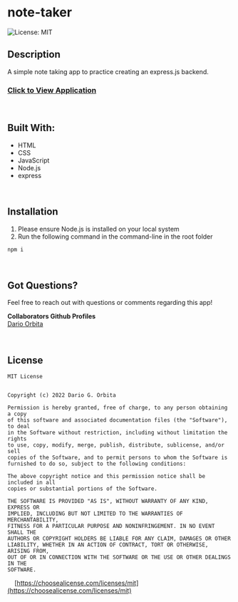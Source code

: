 # note-taker

![License: MIT](https://img.shields.io/badge/License-MIT-20A7FF.svg)

## **Description**
A simple note taking app to practice creating an express.js backend.

### [Click to View Application]()

<br/>

## **Built With:**
  + HTML
  + CSS
  + JavaScript
  + Node.js
  + express

<br/>

## **Installation** 
1. Please ensure Node.js is installed on your local system
2. Run the following command in the command-line in the root folder 

```md
npm i
```

<br/>

## **Got Questions?**
Feel free to reach out with questions or comments regarding this app! 

**Collaborators Github Profiles** &nbsp;
<br/>
[Dario Orbita](https://github.com/DarioOrbita)<br/>


<br/>

## **License**
```
MIT License


Copyright (c) 2022 Dario G. Orbita

Permission is hereby granted, free of charge, to any person obtaining a copy
of this software and associated documentation files (the "Software"), to deal
in the Software without restriction, including without limitation the rights
to use, copy, modify, merge, publish, distribute, sublicense, and/or sell
copies of the Software, and to permit persons to whom the Software is
furnished to do so, subject to the following conditions:

The above copyright notice and this permission notice shall be included in all
copies or substantial portions of the Software.

THE SOFTWARE IS PROVIDED "AS IS", WITHOUT WARRANTY OF ANY KIND, EXPRESS OR
IMPLIED, INCLUDING BUT NOT LIMITED TO THE WARRANTIES OF MERCHANTABILITY,
FITNESS FOR A PARTICULAR PURPOSE AND NONINFRINGEMENT. IN NO EVENT SHALL THE
AUTHORS OR COPYRIGHT HOLDERS BE LIABLE FOR ANY CLAIM, DAMAGES OR OTHER
LIABILITY, WHETHER IN AN ACTION OF CONTRACT, TORT OR OTHERWISE, ARISING FROM,
OUT OF OR IN CONNECTION WITH THE SOFTWARE OR THE USE OR OTHER DEALINGS IN THE
SOFTWARE.
```

&nbsp;&nbsp;&nbsp; [https://choosealicense.com/licenses/mit](https://choosealicense.com/licenses/mit)